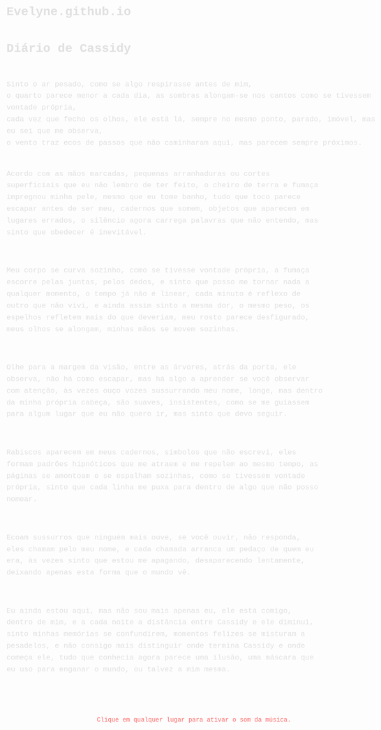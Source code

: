 # Evelyne.github.io
<!DOCTYPE html>
<html lang="pt-BR">
<head>
  <meta charset="UTF-8">
  <title>Diário de Cassidy</title>
  <style>
    /* Fundo creepy */
    body {
      margin: 0;
      padding: 50px;
      font-family: 'Courier New', Courier, monospace;
      background: url('floresta-foda.jpg') no-repeat center center fixed;
      background-size: cover;
      color: #e0e0e0;
      line-height: 1.6;
      max-width: 900px;
      margin: auto;
      cursor: url('https://i.imgur.com/3pXclXQ.png'), auto;
    }

    /* Título mais discreto */
    h1 {
      text-align: center;
      font-size: 3em;
      color: #ff6666;
      position: relative;
      /* leve sombra para destacar, sem animação exagerada */
      text-shadow: 1px 1px 5px #990000;
    }

    /* Texto do diário com flicker suave e ocasional */
    .text {
      white-space: pre-wrap;
      font-size: 1.2em;
      animation: flicker 6s infinite;
    }

    @keyframes flicker {
      0%, 90%, 100% { opacity: 1; filter: blur(0px); }
      91%, 95% { opacity: 0.8; filter: blur(0.5px); }
    }

    /* Sombra leve ao passar o mouse */
    .text:hover {
      text-shadow: 0 0 8px #ff0000, 0 0 15px #ff4444;
    }
  </style>
</head>
<body>

  <h1>Diário de Cassidy</h1>

  <div class="text">
Sinto o ar pesado, como se algo respirasse antes de mim,
o quarto parece menor a cada dia, as sombras alongam-se nos cantos como se tivessem vontade própria,
cada vez que fecho os olhos, ele está lá, sempre no mesmo ponto, parado, imóvel, mas eu sei que me observa,
o vento traz ecos de passos que não caminharam aqui, mas parecem sempre próximos.

Acordo com as mãos marcadas, pequenas arranhaduras ou cortes superficiais que eu não lembro de ter feito,
o cheiro de terra e fumaça impregnou minha pele, mesmo que eu tome banho,
tudo que toco parece escapar antes de ser meu, cadernos que somem, objetos que aparecem em lugares errados,
o silêncio agora carrega palavras que não entendo, mas sinto que obedecer é inevitável.

Meu corpo se curva sozinho, como se tivesse vontade própria,
a fumaça escorre pelas juntas, pelos dedos, e sinto que posso me tornar nada a qualquer momento,
o tempo já não é linear, cada minuto é reflexo de outro que não vivi, e ainda assim sinto a mesma dor, o mesmo peso,
os espelhos refletem mais do que deveriam, meu rosto parece desfigurado, meus olhos se alongam, minhas mãos se movem sozinhas.

Olhe para a margem da visão, entre as árvores, atrás da porta, ele observa,
não há como escapar, mas há algo a aprender se você observar com atenção,
às vezes ouço vozes sussurrando meu nome, longe, mas dentro da minha própria cabeça,
são suaves, insistentes, como se me guiassem para algum lugar que eu não quero ir, mas sinto que devo seguir.

Rabiscos aparecem em meus cadernos, símbolos que não escrevi,
eles formam padrões hipnóticos que me atraem e me repelem ao mesmo tempo,
as páginas se amontoam e se espalham sozinhas, como se tivessem vontade própria,
sinto que cada linha me puxa para dentro de algo que não posso nomear.

Ecoam sussurros que ninguém mais ouve,
se você ouvir, não responda, eles chamam pelo meu nome, e cada chamada arranca um pedaço de quem eu era,
às vezes sinto que estou me apagando, desaparecendo lentamente, deixando apenas esta forma que o mundo vê.

Eu ainda estou aqui, mas não sou mais apenas eu,
ele está comigo, dentro de mim, e a cada noite a distância entre Cassidy e ele diminui,
sinto minhas memórias se confundirem, momentos felizes se misturam a pesadelos, e não consigo mais distinguir onde termina Cassidy e onde começa ele,
tudo que conhecia agora parece uma ilusão, uma máscara que eu uso para enganar o mundo, ou talvez a mim mesma.
  </div>
    </section>
  <audio id="bg-music" src="musica.mp3.mp3" autoplay loop muted>
  Seu navegador não suporta áudio.
</audio>
<div id="unmute-message" style="text-align:center; margin-top:20px; color:#ff6666;">
  Clique em qualquer lugar para ativar o som da música.
</div>
<script>
  window.addEventListener('DOMContentLoaded', function() {
    const audio = document.getElementById('bg-music');
    audio.play();
    document.body.addEventListener('click', function() {
      audio.muted = false;
      audio.play();
      document.getElementById('unmute-message').style.display = 'none';
    }, { once: true });
  });
</script>
</body>
</html>
